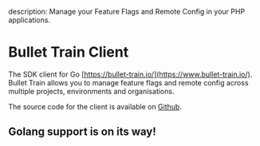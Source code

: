 description: Manage your Feature Flags and Remote Config in your PHP applications.

# Bullet Train Client

The SDK client for Go [https://bullet-train.io/](https://www.bullet-train.io/). Bullet Train allows you to manage feature flags and remote config across multiple projects, environments and organisations.

The source code for the client is available on [Github](https://github.com/BulletTrainHQ/bullet-train-go-client).

## Golang support is on its way!